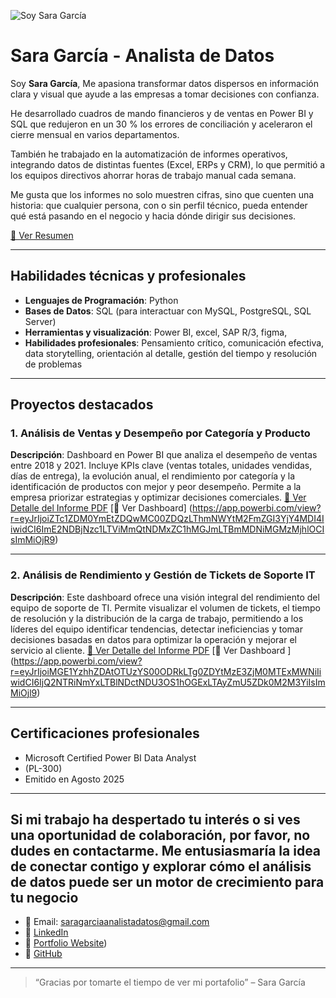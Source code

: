 ![Soy Sara García](/https://drive.google.com/file/d/1Z9w0FnwOj8qidsYubIK6UxKKk5yKv6PD/view?usp=sharing )

# Sara García - Analista de Datos

Soy **Sara García**, Me apasiona transformar datos dispersos en información clara y visual que ayude a las empresas a tomar decisiones con confianza.

He desarrollado cuadros de mando financieros y de ventas en Power BI y SQL que redujeron en un 30 % los errores de conciliación y aceleraron el cierre mensual en varios departamentos.

También he trabajado en la automatización de informes operativos, integrando datos de distintas fuentes (Excel, ERPs y CRM), lo que permitió a los equipos directivos ahorrar horas de trabajo manual cada semana.

Me gusta que los informes no solo muestren cifras, sino que cuenten una historia: que cualquier persona, con o sin perfil técnico, pueda entender qué está pasando en el negocio y hacia dónde dirigir sus decisiones.

[🔗 Ver Resumen ](https://drive.google.com/file/d/1eWNht9hzxu-6xPz2o4y1PJoej5eQjI88/view?usp=sharing)

---

## Habilidades técnicas y profesionales

- **Lenguajes de Programación**: Python
- **Bases de Datos**: SQL (para interactuar con MySQL, PostgreSQL, SQL Server)
- **Herramientas y visualización**: Power BI, excel, SAP R/3, figma, 
- **Habilidades profesionales**: Pensamiento crítico, comunicación efectiva, data storytelling, orientación al detalle, gestión del tiempo y resolución de problemas

---

## Proyectos destacados

### 1. Análisis de Ventas y Desempeño por Categoría y Producto
**Descripción**: Dashboard en Power BI que analiza el desempeño de ventas entre 2018 y 2021. Incluye KPIs clave (ventas totales, unidades vendidas, días de entrega), la evolución anual, el rendimiento por categoría y la identificación de productos con mejor y peor desempeño. Permite a la empresa priorizar estrategias y optimizar decisiones comerciales.
[🔗 Ver Detalle del Informe PDF]( https://drive.google.com/file/d/1iJyrFadKdJAMqRWE_BaYuLtvN-HPdbxT/view?usp=sharing)
[🔗 Ver Dashboard]
(https://app.powerbi.com/view?r=eyJrIjoiZTc1ZDM0YmEtZDQwMC00ZDQzLThmNWYtM2FmZGI3YjY4MDI4IiwidCI6ImE2NDBjNzc1LTViMmQtNDMxZC1hMGJmLTBmMDNiMGMzMjhlOCIsImMiOjR9)

---

### 2. Análisis de Rendimiento y Gestión de Tickets de Soporte IT
**Descripción**: Este dashboard ofrece una visión integral del rendimiento del equipo de soporte de TI. Permite visualizar el volumen de tickets, el tiempo de resolución y la distribución de la carga de trabajo, permitiendo a los líderes del equipo identificar tendencias, detectar ineficiencias y tomar decisiones basadas en datos para optimizar la operación y mejorar el servicio al cliente.
[🔗 Ver Detalle del Informe PDF]( https://drive.google.com/file/d/1972GJ1GiCMBd_SXHwXS0n7SkZ131Dy4h/view?usp=sharing)
[🔗 Ver Dashboard ]
(https://app.powerbi.com/view?r=eyJrIjoiMGE1YzhhZDAtOTUzYS00ODRkLTg0ZDYtMzE3ZjM0MTExMWNiIiwidCI6IjQ2NTRiNmYxLTBlNDctNDU3OS1hOGExLTAyZmU5ZDk0M2M3YiIsImMiOjl9)

---

## Certificaciones profesionales

- Microsoft Certified Power BI Data Analyst
- (PL-300)
- Emitido  en Agosto 2025

---

## Si mi trabajo ha despertado tu interés o si ves una oportunidad de colaboración, por favor, no dudes en contactarme. Me entusiasmaría la idea de conectar contigo y explorar cómo el análisis de datos puede ser un motor de crecimiento para tu negocio 

- 📧 Email: saragarciaanalistadatos@gmail.com
- 💼 [LinkedIn](https://www.linkedin.com/in/sara-garc%C3%ADaanalistadatos/)  
- 📂 [Portfolio Website](https://sites.google.com/view/portafoliosaragarcia/inicio))  
- 🐙 [GitHub](https://github.com/saragarciaanalista)

---

> “Gracias por tomarte el tiempo de ver mi portafolio” – Sara García
